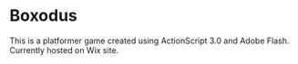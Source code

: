 # Boxodus
This is a platformer game created using ActionScript 3.0 and Adobe Flash. Currently hosted on Wix site.
